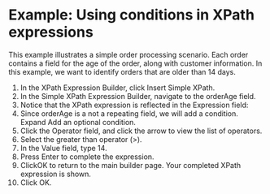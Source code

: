 <!-- image -->

# Example: Using conditions in XPath expressions

This example illustrates a simple order processing scenario.
Each order contains a field for the age of the order, along with customer
information. In this example, we want to identify orders that are
older than 14 days.

<!-- image -->

1. In the XPath Expression Builder, click Insert Simple
XPath.
2. In the Simple XPath Expression Builder,
navigate to the orderAge field.
3. Notice that the XPath expression is reflected in the Expression field:
4. Since orderAge is a not a repeating field, we will add a condition.
Expand Add an optional condition.
5. Click the Operator field, and click the
arrow to view the list of operators.
6. Select the greater than operator (>).
7. In the Value field, type 14.
8. Press Enter to complete the expression.
9. ClickOK to return to the main builder page.
Your completed XPath expression is shown.
10. Click OK.